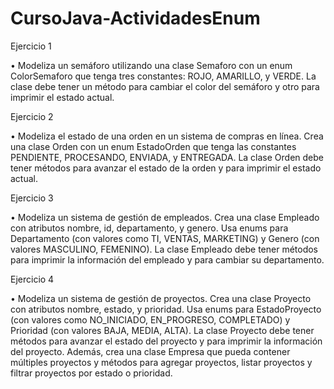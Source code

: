 # CursoJava-ActividadesEnum
Ejercicio 1

• Modeliza un semáforo utilizando una clase Semaforo con un enum ColorSemaforo
que tenga tres constantes: ROJO, AMARILLO, y VERDE. La clase debe tener un
método para cambiar el color del semáforo y otro para imprimir el estado actual.

Ejercicio 2

• Modeliza el estado de una orden en un sistema de compras en línea. Crea una clase
Orden con un enum EstadoOrden que tenga las constantes PENDIENTE,
PROCESANDO, ENVIADA, y ENTREGADA. La clase Orden debe tener métodos
para avanzar el estado de la orden y para imprimir el estado actual.

Ejercicio 3

• Modeliza un sistema de gestión de empleados. Crea una clase Empleado con
atributos nombre, id, departamento, y genero. Usa enums para Departamento (con
valores como TI, VENTAS, MARKETING) y Genero (con valores MASCULINO,
FEMENINO). La clase Empleado debe tener métodos para imprimir la información
del empleado y para cambiar su departamento.

Ejercicio 4

• Modeliza un sistema de gestión de proyectos. Crea una clase Proyecto con
atributos nombre, estado, y prioridad. Usa enums para EstadoProyecto (con
valores como NO_INICIADO, EN_PROGRESO, COMPLETADO) y Prioridad
(con valores BAJA, MEDIA, ALTA). La clase Proyecto debe tener métodos para
avanzar el estado del proyecto y para imprimir la información del proyecto.
Además, crea una clase Empresa que pueda contener múltiples proyectos y
métodos para agregar proyectos, listar proyectos y filtrar proyectos por estado o
prioridad.